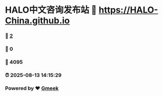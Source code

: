 # HALO中文咨询发布站 :link: https://HALO-China.github.io 
### :page_facing_up: [2](https://HALO-China.github.io/tag.html) 
### :speech_balloon: 0 
### :hibiscus: 4095 
### :alarm_clock: 2025-08-13 14:15:29 
### Powered by :heart: [Gmeek](https://github.com/Meekdai/Gmeek)
